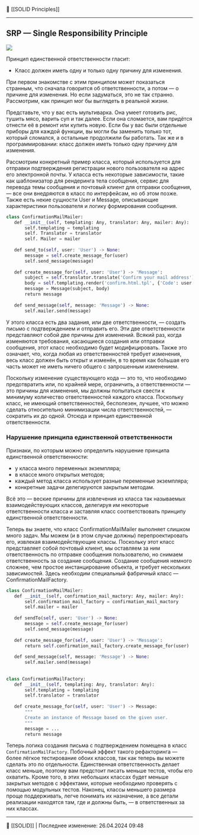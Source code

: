 🔗 [[SOLID Principles]]

----
## SRP — Single Responsibility Principle

![](https://api.selcdn.ru/v1/SEL_72086/prodLMS/files/share/2_OrO9Grp.png)

Принцип единственной ответственности гласит:

- Класс должен иметь одну и только одну причину для изменения.

При первом знакомстве с этим принципом может показаться странным, что сначала говорится об ответственности, а потом — о причине для изменения. Но если задуматься, это не так странно. Рассмотрим, как принцип мог бы выглядеть в реальной жизни. 

Представьте, что у вас есть мультиварка. Она умеет готовить рис, тушить мясо, варить суп и так далее. Если она сломается, вам придётся отнести её в ремонт или купить новую. Если бы у вас были отдельные приборы для каждой функции, вы могли бы заменить только тот, который сломался, а остальные продолжили бы работать. Так же и в программировании: класс должен иметь только одну причину для изменения.

Рассмотрим конкретный пример класса, который используется для отправки подтверждения регистрации нового пользователя на адрес его электронной почты. У класса есть некоторые зависимости, такие как шаблонизатор для рендеринга тела сообщения, сервис для перевода темы сообщения и почтовый клиент для отправки сообщения, — все они внедряются в класс по интерфейсам, но об этом позже. Также есть некие сущности User и Message, описывающие характеристики пользователя и логику формирования сообщения.

```python
class ConfirmationMailMailer:  
   def __init__(self, templating: Any, translator: Any, mailer: Any):  
       self.templating = templating  
       self. Translator = translator  
       self. Mailer = mailer  
  
   def send_to(self, user: 'User') -> None:  
       message = self.create_message_for(user)  
       self.send_message(message)  
  
   def create_message_for(self, user: 'User') -> 'Message':  
       subject = self.translator.translate('Confirm your mail address')  
       body = self.templating.render('confirm.html.tpl', {'Code': user.get_сode()})  
       message = Message(subject, body)  
       return message  
  
   def send_message(self, message: 'Message') -> None:  
       self.mailer.send(message)
```

У этого класса есть два задания, или две ответственности, — создать письмо с подтверждением и отправить его. Эти две ответственности представляют собой две причины для изменений. Всякий раз, когда изменяются требования, касающиеся создания или отправки сообщения, этот класс необходимо будет модифицировать. Также это означает, что, когда любая из ответственностей требует изменения, весь класс должен быть открыт и изменён, в то время как бо́льшая его часть может не иметь ничего общего с запрошенным изменением.

Поскольку изменение существующего кода — это то, что необходимо предотвратить или, по крайней мере, ограничить, а ответственности — это причины для изменения, мы должны попытаться свести к минимуму количество ответственностей каждого класса. Поскольку класс, не имеющий ответственностей, бесполезен, лучшее, что можно сделать относительно минимизации числа ответственностей, — сократить их до одной. Отсюда и принцип единственной ответственности.

### Нарушение принципа единственной ответственности

Признаки, по которым можно определить нарушение принципа единственной ответственности:

- у класса много переменных экземпляра;
- в классе много открытых методов;
- каждый метод класса использует разные переменные экземпляра;
- конкретные задачи делегируются закрытым методам.

Всё это — веские причины для извлечения из класса так называемых взаимодействующих классов, делегируя им некоторые ответственности класса и заставляя класс соответствовать принципу единственной ответственности.

Теперь вы знаете, что класс ConfirmationMailMailer выполняет слишком много задач. Мы можем (и в этом случае должны) перепроектировать его, извлекая взаимодействующие классы. Поскольку этот класс представляет собой почтовый клиент, мы оставляем за ним ответственность по отправке сообщения пользователю, но снимаем ответственность за создание сообщения. Создание сообщения немного сложнее, чем простое инстанцирование объекта, и требует нескольких зависимостей. Здесь необходим специальный фабричный класс — ConfirmationMailFactory.

```python
class ConfirmationMailMailer:  
   def __init__(self, confirmation_mail_mactory: Any, mailer: Any):  
       self.confirmation_mail_factory = confirmation_mail_mactory  
       self.mailer = mailer  
  
   def sendTo(self, user: 'User') -> None:  
       message = self.create_message_for(user)  
       self.send_message(message)  
  
   def create_message_for(self, user: 'User') -> 'Message':  
       return self.confirmation_mail_factory.create_message_for(user)  
  
   def send_message(self, message: 'Message') -> None:  
       self.mailer.send(message)  
  
  
class ConfirmationMailFactory:  
   def __init__(self, templating: Any, translator: Any):  
       self.templating = templating  
       self.translator = translator  
  
   def create_message_for(self, user: 'User') -> Message:  
       """  
       Create an instance of Message based on the given user.  
       """  
       message = ...  
       return message
```

Теперь логика создания письма с подтверждением помещена в класс `ConfirmationMailFactory`. Побочный эффект такого рефакторинга — более лёгкое тестирование обоих классов, так как теперь вы можете сделать это по отдельности. Единственная ответственность делает класс меньше, поэтому вам предстоит писать меньше тестов, чтобы его охватить. Кроме того, в этих небольших классах будет меньше закрытых методов с эффектами, которые необходимо проверять с помощью модульных тестов. Наконец, классы меньшего размера проще поддерживать, легче понимать их назначение, а все детали реализации находятся там, где и должны быть, — в ответственных за них классах.


----
📂 [[SOLID]] | Последнее изменение: 26.04.2024 09:48